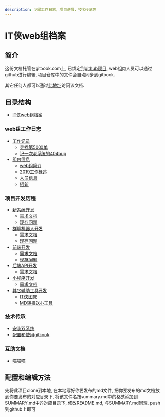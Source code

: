 ```yaml
---
description: 记录工作日志，项目进展，技术传承等
---
```


# IT侠web组档案

## 简介

这份文档托管在gitbook.com上, 已绑定到[github项目](https://github.com/NJU-itxia/itxia-web-doc), web组内人员可以通过github进行编辑, 项目仓库中的文件会自动同步到gitbook.

其它任何人都可以通过[此地址](https://itxia-web-doc.gitbook.io/it-web-2019/)访问该文档.

## 目录结构

* [IT侠web组档案](README.md)

### web组工作日志 <a id="journal"></a>

* [工作记录](journal/record/README.md)
  * [寻找第5000单](journal/record/the-5000th.md)
  * [记一次老系统的404bug](journal/record/404bug.md)
* [组内信息](journal/itxia-web/README.md)
  * [web组简介](journal/itxia-web/itxia-web.md)
  * [2019工作概述](journal/itxia-web/2019-todo.md)
  * [人员信息](journal/itxia-web/people.md)
  * [招新](journal/itxia-web/greenhand.md)

### 项目开发历程 <a id="projects"></a>

* [新系统开发](projects/new-system/README.md)
  * [需求文档](projects/new-system/requirement.md)
  * [现存问题](projects/new-system/bugs.md)
* [群聊机器人开发](projects/bot/README.md)
  * [需求文档](projects/bot/requirement.md)
  * [现存问题](projects/bot/bugs.md)
* [前端开发](projects/front-end/README.md)
  * [需求文档](projects/front-end/requirement.md)
  * [现存问题](projects/front-end/bugs.md)
* [后端API开发](projects/back-end-api/README.md)
  * [需求文档](projects/back-end-api/requirement.md)
* [小程序开发](projects/wechat/README.md)
  * [需求文档](projects/wechat/requirement.md)
* [其它辅助工具开发](projects/else/README.md)
  * [IT侠图床](projects/else/picturebed.md)
  * [MD转推送小工具](projects/else/md-to-wechat.md)

### 技术传承 <a id="technique"></a>

* [安装双系统](technique/double-systems.md)
* [配置和使用gitbook](technique/gitbook.md)

### 互助文档 <a id="help"></a>

* [喵喵喵](help/bksn.md)

## 配置和编辑方法

先将此项目clone到本地,
在本地写好你要发布的md文件,
把你要发布的md文档放到你要发布的对应目录下, 将该文件名按summary.md中的格式添加到SUMMARY.md中的对应目录下,
修改README.md, 与SUMMARY.md同理,
push到github上即可
